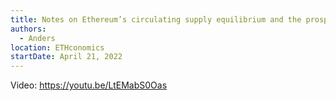 ```yaml
---
title: Notes on Ethereum’s circulating supply equilibrium and the prospect of perpetual deflation via minimum viable issuance under proof of stake
authors:
  - Anders
location: ETHconomics
startDate: April 21, 2022
---
```


Video: <https://youtu.be/LtEMabS0Oas>
